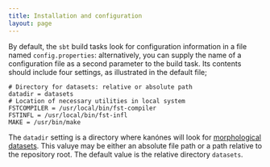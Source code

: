 ```yaml
---
title: Installation and configuration
layout: page
---
```



By default, the `sbt` build tasks look for configuration information in a file named `config.properties`:  alternatively, you can supply the name of a configuration file as a second parameter to the build task.  Its contents should include four settings, as illustrated in the default file;


    # Directory for datasets: relative or absolute path
    datadir = datasets
    # Location of necessary utilities in local system
    FSTCOMPILER = /usr/local/bin/fst-compiler
    FSTINFL = /usr/local/bin/fst-infl
    MAKE = /usr/bin/make


The `datadir` setting is a directory where kanónes will look for [morphological datasets](../datasets).  This valuye may be either an absolute file path or a path relative to the repository root. The default value is the relative directory `datasets`.
